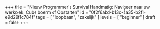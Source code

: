 +++
title = "Nieuw Programmer's Survival Handmatig: Navigeer naar uw werkplek, Cube boerm of Opstarten"
id = "0f2f6abd-b13c-4a35-b2f1-e9d29f1c784f"
tags = [ "loopbaan", "zakelijk" ]
levels = [ "beginner" ]
draft = false
+++
